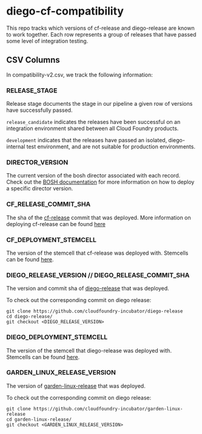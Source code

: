 # diego-cf-compatibility
This repo tracks which versions of cf-release and diego-release are known to work together.
Each row represents a group of releases that have passed some level of integration testing.

## CSV Columns

In compatibility-v2.csv, we track the following information:

### RELEASE_STAGE

Release stage documents the stage in our pipeline a given row of versions have successfully passed.

`release_candidate` indicates the releases have been successful on an integration environment shared between all Cloud Foundry products. 

`development` indicates that the releases have passed an isolated, diego-internal test environment, and are not suitable for production environments.


### DIRECTOR_VERSION

The current version of the bosh director associated with each record.
Check out the [BOSH documentation](https://bosh.io/docs) for more information on how to deploy a specific director version.

### CF_RELEASE_COMMIT_SHA

The sha of the [cf-release](https://github.com/cloudfoundry/cf-release) commit that was deployed.
More information on deploying cf-release can be found [here](http://docs.cloudfoundry.org/deploying/)

### CF_DEPLOYMENT_STEMCELL

The version of the stemcell that cf-release was deployed with.
Stemcells can be found [here](http://bosh.io/stemcells).

### DIEGO_RELEASE_VERSION // DIEGO_RELEASE_COMMIT_SHA

The version and commit sha of [diego-release](https://github.com/cloudfoundry-incubator/diego-release) that was deployed.

To check out the corresponding commit on diego release:
```
git clone https://github.com/cloudfoundry-incubator/diego-release
cd diego-release/
git checkout <DIEGO_RELEASE_VERSION>
```

### DIEGO_DEPLOYMENT_STEMCELL

The version of the stemcell that diego-release was deployed with.
Stemcells can be found [here](http://bosh.io/stemcells).

### GARDEN_LINUX_RELEASE_VERSION

The version of [garden-linux-release](https://github.com/cloudfoundry-incubator/garden-linux-release) that was deployed.

To check out the corresponding commit on diego release:
```
git clone https://github.com/cloudfoundry-incubator/garden-linux-release
cd garden-linux-release/
git checkout <GARDEN_LINUX_RELEASE_VERSION>
```

